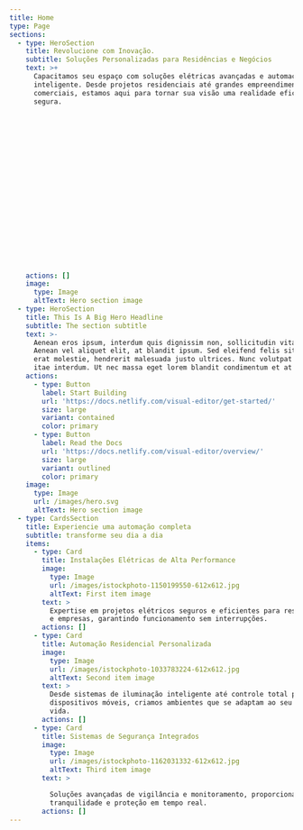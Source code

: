 ```yaml
---
title: Home
type: Page
sections:
  - type: HeroSection
    title: Revolucione com Inovação.
    subtitle: Soluções Personalizadas para Residências e Negócios
    text: >+
      Capacitamos seu espaço com soluções elétricas avançadas e automação
      inteligente. Desde projetos residenciais até grandes empreendimentos
      comerciais, estamos aqui para tornar sua visão uma realidade eficiente e
      segura.





















    actions: []
    image:
      type: Image
      altText: Hero section image
  - type: HeroSection
    title: This Is A Big Hero Headline
    subtitle: The section subtitle
    text: >-
      Aenean eros ipsum, interdum quis dignissim non, sollicitudin vitae nisl.
      Aenean vel aliquet elit, at blandit ipsum. Sed eleifend felis sit amet
      erat molestie, hendrerit malesuada justo ultrices. Nunc volutpat at erat
      itae interdum. Ut nec massa eget lorem blandit condimentum et at risus.
    actions:
      - type: Button
        label: Start Building
        url: 'https://docs.netlify.com/visual-editor/get-started/'
        size: large
        variant: contained
        color: primary
      - type: Button
        label: Read the Docs
        url: 'https://docs.netlify.com/visual-editor/overview/'
        size: large
        variant: outlined
        color: primary
    image:
      type: Image
      url: /images/hero.svg
      altText: Hero section image
  - type: CardsSection
    title: Experiencie uma automação completa
    subtitle: transforme seu dia a dia
    items:
      - type: Card
        title: Instalações Elétricas de Alta Performance
        image:
          type: Image
          url: /images/istockphoto-1150199550-612x612.jpg
          altText: First item image
        text: >
          Expertise em projetos elétricos seguros e eficientes para residências
          e empresas, garantindo funcionamento sem interrupções.
        actions: []
      - type: Card
        title: Automação Residencial Personalizada
        image:
          type: Image
          url: /images/istockphoto-1033783224-612x612.jpg
          altText: Second item image
        text: >
          Desde sistemas de iluminação inteligente até controle total por
          dispositivos móveis, criamos ambientes que se adaptam ao seu estilo de
          vida.
        actions: []
      - type: Card
        title: Sistemas de Segurança Integrados
        image:
          type: Image
          url: /images/istockphoto-1162031332-612x612.jpg
          altText: Third item image
        text: >

          Soluções avançadas de vigilância e monitoramento, proporcionando
          tranquilidade e proteção em tempo real.
        actions: []
---
```

